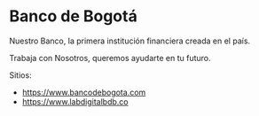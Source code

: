 # Banco de Bogotá

Nuestro Banco, la primera institución financiera creada en el país.

Trabaja con Nosotros, queremos ayudarte en tu futuro.

Sitios:
- https://www.bancodebogota.com
- https://www.labdigitalbdb.co
